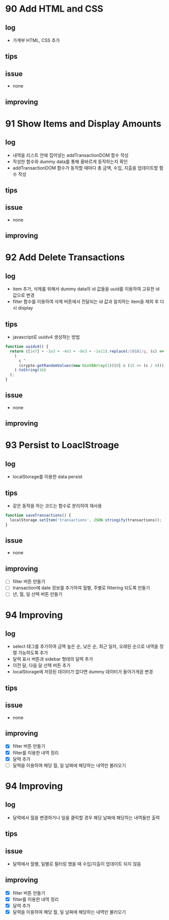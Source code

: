 # 90 Add HTML and CSS

## log

- 가계부 HTML, CSS 추가

## tips

## issue

- none

## improving

# 91 Show Items and Display Amounts

## log

- 내역을 리스트 안에 집어넣는 addTransactionDOM 함수 작성
- 작성한 함수와 dummy data를 통해 올바르게 동작하는지 확인
- addTransactionDOM 함수가 동작할 때마다 총 금액, 수입, 지출을 업데이트할 함수 작성

## tips

## issue

- none

## improving

# 92 Add Delete Transactions

## log

- item 추가, 삭제를 위해서 dummy data의 id 값들을 uuid를 이용하여 고유한 id 값으로 변경
- filter 함수를 이용하여 삭제 버튼에서 전달되는 id 값과 일치하는 item을 제외 후 다시 display

## tips

- javascript로 uuidv4 생성하는 방법

```javascript
function uuidv4() {
  return ([1e7] + -1e3 + -4e3 + -8e3 + -1e11).replace(/[018]/g, (c) =>
    (
      c ^
      (crypto.getRandomValues(new Uint8Array(1))[0] & (15 >> (c / 4)))
    ).toString(16)
  );
}
```

## issue

- none

## improving

# 93 Persist to LoaclStroage

## log

- localStorage를 이용한 data persist

## tips

- 같은 동작을 하는 코드는 함수로 분리하여 재사용

```javascript
function saveTransactions() {
  localStorage.setItem('transactions', JSON.stringify(transactions));
}
```

## issue

- none

## improving

- [ ] filter 버튼 만들기
- [ ] transaction에 date 정보를 추가하여 월별, 주별로 filtering 되도록 만들기
- [ ] 년, 월, 일 선택 버튼 만들기

# 94 Improving

## log

- select 태그를 추가하여 금액 높은 순, 낮은 순, 최근 일자, 오래된 순으로 내역을 정렬 가능하도록 추가
- 달력 표시 버튼과 sidebar 형태의 달력 추가
- 이전 달, 다음 달 선택 버튼 추가
- localStorage에 저장된 데이터가 없다면 dummy 데이터가 들어가게끔 변경

## tips

## issue

- none

## improving

- [x] filter 버튼 만들기
- [x] filter를 이용한 내역 정리
- [x] 달력 추가
- [ ] 달력을 이용하여 해당 월, 일 날짜에 해당하는 내역만 불러오기

# 94 Improving

## log

- 달력에서 월을 변경하거나 일을 클릭할 경우 해당 날짜에 해당하는 내역들만 출력

## tips

## issue

- 달력에서 월별, 일별로 필터링 했을 때 수입/지출이 업데이트 되지 않음

## improving

- [x] filter 버튼 만들기
- [x] filter를 이용한 내역 정리
- [x] 달력 추가
- [x] 달력을 이용하여 해당 월, 일 날짜에 해당하는 내역만 불러오기
